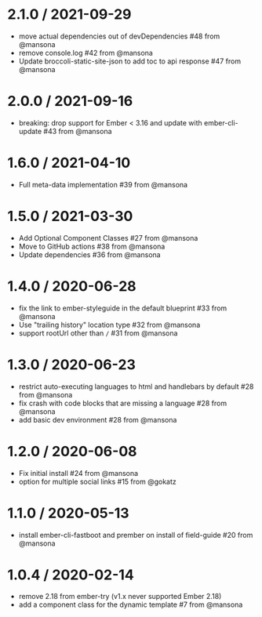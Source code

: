 2.1.0 / 2021-09-29
==================

* move actual dependencies out of devDependencies #48 from @mansona
* remove console.log #42 from @mansona
* Update broccoli-static-site-json to add toc to api response #47 from @mansona

2.0.0 / 2021-09-16
==================

  * breaking: drop support for Ember &lt; 3.16 and update with ember-cli-update #43 from @mansona

1.6.0 / 2021-04-10
==================

  * Full meta-data implementation #39 from @mansona

1.5.0 / 2021-03-30
==================

  * Add Optional Component Classes #27 from @mansona
  * Move to GitHub actions #38 from @mansona
  * Update dependencies #36 from @mansona

1.4.0 / 2020-06-28
==================

  * fix the link to ember-styleguide in the default blueprint #33 from @mansona
  * Use "trailing history" location type #32 from @mansona
  * support rootUrl other than `/` #31 from @mansona

1.3.0 / 2020-06-23
==================

  * restrict auto-executing languages to html and handlebars by default #28 from @mansona
  * fix crash with code blocks that are missing a language #28 from @mansona
  * add basic dev environment #28 from @mansona

1.2.0 / 2020-06-08
==================

  * Fix initial install #24 from @mansona
  * option for multiple social links #15 from @gokatz

1.1.0 / 2020-05-13
==================

  * install ember-cli-fastboot and prember on install of field-guide #20 from @mansona

1.0.4 / 2020-02-14
==================

  * remove 2.18 from ember-try (v1.x never supported Ember 2.18)
  * add a component class for the dynamic template #7 from @mansona
